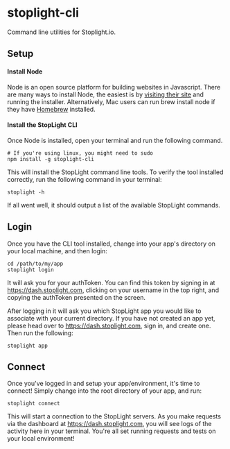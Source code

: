 # stoplight-cli

Command line utilities for Stoplight.io.


## Setup

#### Install Node

Node is an open source platform for building websites in Javascript. There are many ways to install Node, the easiest is by [visiting their site](http://www.nodejs.org/) and running the installer. Alternatively, Mac users can run brew install node if they have [Homebrew](http://brew.sh/) installed.

#### Install the StopLight CLI

Once Node is installed, open your terminal and run the following command.

    # If you're using linux, you might need to sudo
    npm install -g stoplight-cli
    
This will install the StopLight command line tools. To verify the tool installed correctly, run the following command in your terminal:

    stoplight -h
    
If all went well, it should output a list of the available StopLight commands.

## Login

Once you have the CLI tool installed, change into your app's directory on your local machine, and then login:

    cd /path/to/my/app
    stoplight login
    
It will ask you for your authToken. You can find this token by signing in at https://dash.stoplight.com, clicking on your username in the top right, and copying the authToken presented on the screen.

After logging in it will ask you which StopLight app you would like to associate with your current directory. If you have not created an app yet, please head over to https://dash.stoplight.com, sign in, and create one. Then run the following:

    stoplight app
    
## Connect

Once you've logged in and setup your app/environment, it's time to connect! Simply change into the root directory of your app, and run:

    stoplight connect
    
This will start a connection to the StopLight servers. As you make requests via the dashboard at https://dash.stoplight.com, you will see logs of the activity here in your terminal. You're all set running requests and tests on your local environment!    
